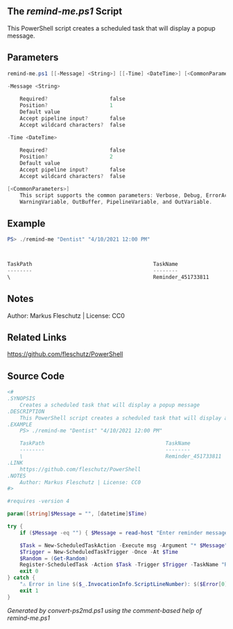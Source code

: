 ## The *remind-me.ps1* Script

This PowerShell script creates a scheduled task that will display a popup message.

## Parameters
```powershell
remind-me.ps1 [[-Message] <String>] [[-Time] <DateTime>] [<CommonParameters>]

-Message <String>
    
    Required?                    false
    Position?                    1
    Default value                
    Accept pipeline input?       false
    Accept wildcard characters?  false

-Time <DateTime>
    
    Required?                    false
    Position?                    2
    Default value                
    Accept pipeline input?       false
    Accept wildcard characters?  false

[<CommonParameters>]
    This script supports the common parameters: Verbose, Debug, ErrorAction, ErrorVariable, WarningAction, 
    WarningVariable, OutBuffer, PipelineVariable, and OutVariable.
```

## Example
```powershell
PS> ./remind-me "Dentist" "4/10/2021 12:00 PM"



TaskPath                                       TaskName                          State
--------                                       --------                          -----
\                                              Reminder_451733811                Ready

```

## Notes
Author: Markus Fleschutz | License: CC0

## Related Links
https://github.com/fleschutz/PowerShell

## Source Code
```powershell
<#
.SYNOPSIS
	Creates a scheduled task that will display a popup message
.DESCRIPTION
	This PowerShell script creates a scheduled task that will display a popup message.
.EXAMPLE
	PS> ./remind-me "Dentist" "4/10/2021 12:00 PM"

	TaskPath                                       TaskName                          State
	--------                                       --------                          -----
	\                                              Reminder_451733811                Ready
.LINK
	https://github.com/fleschutz/PowerShell
.NOTES
	Author: Markus Fleschutz | License: CC0
#>

#requires -version 4

param([string]$Message = "", [datetime]$Time)

try {
	if ($Message -eq "") { $Message = read-host "Enter reminder message" }

	$Task = New-ScheduledTaskAction -Execute msg -Argument "* $Message"
	$Trigger = New-ScheduledTaskTrigger -Once -At $Time
	$Random = (Get-Random)
	Register-ScheduledTask -Action $Task -Trigger $Trigger -TaskName "Reminder_$Random" -Description "Reminder"
	exit 0
} catch {
	"⚠️ Error in line $($_.InvocationInfo.ScriptLineNumber): $($Error[0])"
	exit 1
}
```

*Generated by convert-ps2md.ps1 using the comment-based help of remind-me.ps1*

